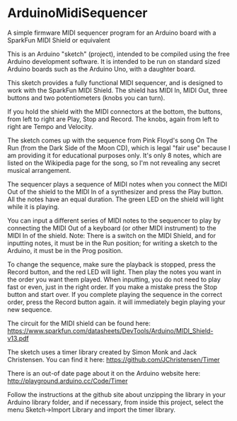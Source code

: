 ArduinoMidiSequencer
====================

 A simple firmware MIDI sequencer program for an Arduino board with a 
 SparkFun MIDI Shield or equivalent

 This is an Arduino "sketch" (project), intended to be compiled using the 
 free Arduino development software.  It is intended to be run on standard
 sized Arduino boards such as the Arduino Uno, with a daughter board.

 This sketch provides a fully functional MIDI sequencer, and is designed to 
 work with the SparkFun MIDI Shield.  The shield has MIDI In, MIDI Out,
 three buttons and two potentiometers (knobs you can turn).
 
 If you hold the shield with the MIDI connectors at the bottom, the buttons,
 from left to right are Play, Stop and Record.  The knobs, again from left
 to right are Tempo and Velocity.
 
 The sketch comes up with the sequence from Pink Floyd's song On The Run
 (from the Dark Side of the Moon CD), which is legal "fair use" because I 
 am providing it for educational purposes only.  It's only 8 notes, which
 are listed on the Wikipedia page for the song, so I'm not revealing any
 secret musical arrangement.
 
 The sequencer plays a sequence of MIDI notes when you connect the MIDI 
 Out of the shield to the MIDI In of a synthesizer and press the Play 
 button.  All the notes have an equal duration.  The green LED on the
 shield will light while it is playing.
 
 You can input a different series of MIDI notes to the sequencer to play 
 by connecting the MIDI Out of a keyboard (or other MIDI instrument) to
 the MIDI In of the shield.  Note: There is a switch on the MIDI Shield, 
 and for inputting notes, it must be in the Run position; for writing a 
 sketch to the Arduino, it must be in the Prog position.
 
 To change the sequence, make sure the playback is stopped, press the 
 Record button, and the red LED will light.  Then play the notes you 
 want in the order you want them played.  When inputting, you do not need 
 to play fast or even, just in the right order.  If you make a mistake press 
 the Stop button and start over.  If you complete playing the sequence in 
 the correct order, press the Record button again.  it will immediately 
 begin playing your new sequence.

 
 The circuit for the MIDI shield can be found here:
 https://www.sparkfun.com/datasheets/DevTools/Arduino/MIDI_Shield-v13.pdf

 The sketch uses a timer library created by Simon Monk and Jack Christensen.
 You can find it here:
 https://github.com/JChristensen/Timer
 
 There is an out-of date page about it on the Arduino website here:
 http://playground.arduino.cc/Code/Timer
 
 Follow the instructions at the github site about unzipping the library in your
 Arduino library folder, and if necessary, from inside this project, select the 
 menu Sketch->Import Library and import the timer library.
